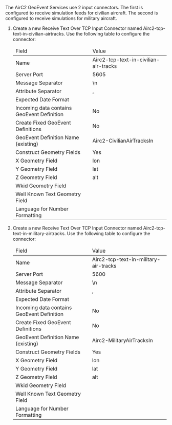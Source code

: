 <p>The AirC2 GeoEvent Services use 2 input connectors. The first is configured to receive simulation feeds for civilian aircraft. The second is configured to receive simulations for military aircraft.</p>
<ol class="steps">
        	<li>Create a new Receive Text Over TCP Input Connector named Airc2-tcp-text-in-civilian-airtracks. Use the following table to configure the connector:</li>
			<table class="bordered stripe lined-columns lined-rows">
				<thead>
					<tr>
						<td>Field</td>
						<td>Value</td>
					</tr>
				</thead>
				<tbody>
					<tr>
						<td>Name</td>
						<td>Airc2-tcp-text-in-civilian-air-tracks</td>
					</tr>
					<tr>
						<td>Server Port</td>
						<td>5605</td>
					</tr>
					<tr>
						<td>Message Separator</td>
						<td>\n</td>
					</tr>
					<tr>
						<td>Attribute Separator</td>
						<td>,</td>
					</tr>
					<tr>
						<td>Expected Date Format</td>
						<td></td>
					</tr>
					<tr>
						<td>Incoming data contains GeoEvent Definition</td>
						<td>No</td>
					</tr>
					<tr>
						<td>Create Fixed GeoEvent Definitions</td>
						<td>No</td>
					</tr>
					<tr>
						<td>GeoEvent Definition Name (existing)</td>
						<td>Airc2-CivilianAirTracksIn</td>
					</tr>
					<tr>
						<td>Construct Geometry Fields</td>
						<td>Yes</td>
					</tr>
					<tr>
						<td>X Geometry Field</td>
						<td>lon</td>
					</tr>
					<tr>
						<td>Y Geometry Field</td>
						<td>lat</td>
					</tr>
					<tr>
						<td>Z Geometry Field</td>
						<td>alt</td>
					</tr>
					<tr>
						<td>Wkid Geometry Field</td>
						<td></td>
					</tr>
					<tr>
						<td>Well Known Text Geometry Field</td>
						<td></td>
					</tr>
					<tr>
						<td>Language for Number Formatting</td>
						<td></td>
					</tr>
				</tbody>
			</table>
<li>Create a new Receive Text Over TCP Input Connector named Airc2-tcp-text-in-military-airtracks. Use the following table to configure the connector:</li>
<table class="bordered stripe lined-columns lined-rows">
				<thead>
					<tr>
						<td>Field</td>
						<td>Value</td>
					</tr>
				</thead>
				<tbody>
					<tr>
						<td>Name</td>
						<td>Airc2-tcp-text-in-military-air-tracks</td>
					</tr>
					<tr>
						<td>Server Port</td>
						<td>5600</td>
					</tr>
					<tr>
						<td>Message Separator</td>
						<td>\n</td>
					</tr>
					<tr>
						<td>Attribute Separator</td>
						<td>,</td>
					</tr>
					<tr>
						<td>Expected Date Format</td>
						<td></td>
					</tr>
					<tr>
						<td>Incoming data contains GeoEvent Definition</td>
						<td>No</td>
					</tr>
					<tr>
						<td>Create Fixed GeoEvent Definitions</td>
						<td>No</td>
					</tr>
					<tr>
						<td>GeoEvent Definition Name (existing)</td>
						<td>Airc2-MilitaryAirTracksIn</td>
					</tr>
					<tr>
						<td>Construct Geometry Fields</td>
						<td>Yes</td>
					</tr>
					<tr>
						<td>X Geometry Field</td>
						<td>lon</td>
					</tr>
					<tr>
						<td>Y Geometry Field</td>
						<td>lat</td>
					</tr>
					<tr>
						<td>Z Geometry Field</td>
						<td>alt</td>
					</tr>
					<tr>
						<td>Wkid Geometry Field</td>
						<td></td>
					</tr>
					<tr>
						<td>Well Known Text Geometry Field</td>
						<td></td>
					</tr>
					<tr>
						<td>Language for Number Formatting</td>
						<td></td>
					</tr>
				</tbody>
			</table>
		</ol>

